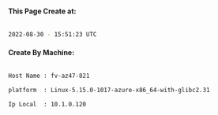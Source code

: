 
   
#### This Page Create at:

```bash

2022-08-30 - 15:51:23 UTC

```

#### Create By Machine:

```bash

Host Name : fv-az47-821

platform  : Linux-5.15.0-1017-azure-x86_64-with-glibc2.31

Ip Local  : 10.1.0.120

```

